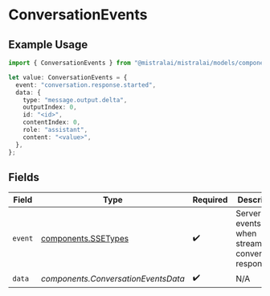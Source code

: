 # ConversationEvents

## Example Usage

```typescript
import { ConversationEvents } from "@mistralai/mistralai/models/components";

let value: ConversationEvents = {
  event: "conversation.response.started",
  data: {
    type: "message.output.delta",
    outputIndex: 0,
    id: "<id>",
    contentIndex: 0,
    role: "assistant",
    content: "<value>",
  },
};
```

## Fields

| Field                                                           | Type                                                            | Required                                                        | Description                                                     |
| --------------------------------------------------------------- | --------------------------------------------------------------- | --------------------------------------------------------------- | --------------------------------------------------------------- |
| `event`                                                         | [components.SSETypes](../../models/components/ssetypes.md)      | :heavy_check_mark:                                              | Server side events sent when streaming a conversation response. |
| `data`                                                          | *components.ConversationEventsData*                             | :heavy_check_mark:                                              | N/A                                                             |